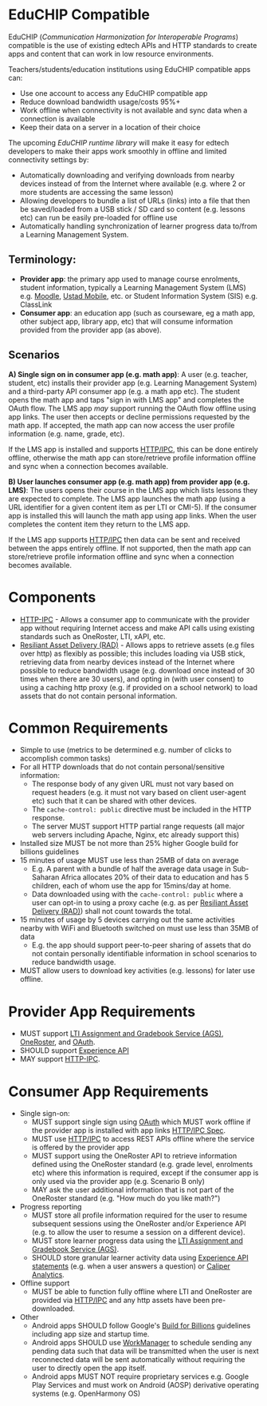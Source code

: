 # EduCHIP Compatible

EduCHIP (_Communication Harmonization for Interoperable Programs_) compatible is the use of existing edtech APIs and HTTP standards to create apps and content that can work in low resource environments.

Teachers/students/education institutions using EduCHIP compatible apps can:
* Use one account to access any EduCHIP compatible app
* Reduce download bandwidth usage/costs 95%+
* Work offline when connectivity is not available and sync data when a connection is available
* Keep their data on a server in a location of their choice

The upcoming _EduCHIP runtime library_ will make it easy for edtech developers to make their apps work smoothly in offline and limited connectivity settings by:
* Automatically downloading and verifying downloads from nearby devices instead of from the Internet where available (e.g. where 2 or more students are accessing the same lesson)
* Allowing developers to bundle a list of URLs (links) into a file that then be saved/loaded from a USB stick / SD card so content (e.g. lessons etc) can run be easily pre-loaded for offline use
* Automatically handling synchronization of learner progress data to/from a Learning Management System. 

## Terminology:

* **Provider app**: the primary app used to manage course enrolments, student information, typically a Learning Management System (LMS) e.g. [Moodle](https://moodle.org), [Ustad Mobile](https://www.ustadmobile.com), etc. or Student Information System (SIS) e.g. ClassLink
* **Consumer app**: an education app (such as courseware, eg a math app, other subject app, library app, etc) that will consume information provided from the provider app (as above).

## Scenarios

**A) Single sign on in consumer app (e.g. math app)**: A user (e.g. teacher, student, etc) installs their provider app (e.g. Learning Management System) and a third-party API consumer app (e.g. a math app etc). The student opens the math app and taps "sign in with LMS app" and completes the OAuth flow. The LMS app _may_ support running the OAuth flow offline using app links. The user then accepts or decline permissions requested by the math app. If accepted, the math app can now access the user profile information (e.g. name, grade, etc). 

If the LMS app is installed and supports [HTTP/IPC](https://github.com/UstadMobile/HTTP-IPC-Spec), this can be done entirely offline, otherwise the math app can store/retrieve profile information offline and sync when a connection becomes available.

**B) User launches consumer app (e.g. math app) from provider app (e.g. LMS)**: The users opens their course in the LMS app which lists lessons they are expected to complete. The LMS app launches the math app (using a URL identifier for a given  content item as per LTI or CMI-5). If the consumer app is installed this will launch the math app using app links. When the user completes the content item they return to the LMS app. 

If the LMS app supports [HTTP/IPC](https://github.com/UstadMobile/HTTP-IPC-Spec) then data can be sent and received between the apps entirely offline. If not supported, then the math app can store/retrieve profile information offline and sync when a connection becomes available.

# Components

* [HTTP-IPC](https://github.com/UstadMobile/HTTP-IPC-Spec) - Allows a consumer app to communicate with the provider app without requiring Internet access and make API calls using existing standards such as OneRoster, LTI, xAPI, etc.
* [Resiliant Asset Delivery (RAD)](RAD.md) - Allows apps to retrieve assets (e.g files over http) as flexibly as possible; this includes loading via USB stick, retrieving data from nearby devices instead of the Internet where possible to reduce bandwidth usage (e.g. download once instead of 30 times when there are 30 users), and opting in (with user consent) to using a caching http proxy (e.g. if provided on a school network) to load assets that do not contain personal information.

# Common Requirements

* Simple to use (metrics to be determined e.g. number of clicks to accomplish common tasks)
* For all HTTP downloads that do not contain personal/sensitive information:
  * The response body of any given URL must not vary based on request headers (e.g. it must not vary based on client user-agent etc) such that it can be shared with other devices.
  * The ```cache-control: public``` directive must be included in the HTTP response.
  * The server MUST support HTTP partial range requests (all major web servers including Apache, Nginx, etc already support this)
* Installed size MUST be not more than 25% higher Google build for billions guidelines
* 15 minutes of usage MUST use less than 25MB of data on average
  * E.g. A parent with a bundle of half the average data usage in Sub-Saharan Africa allocates 20% of their data to education and has 5 children, each of whom use the app for 15mins/day at home.
  * Data downloaded using with the ```cache-control: public``` where a user can opt-in to using a proxy cache  (e.g. as per [Resiliant Asset Delivery (RAD)](RAD.md)) shall not count towards the total.
* 15 minutes of usage by 5 devices carrying out the same activities nearby with WiFi and Bluetooth switched on must use less than 35MB of data
  * E.g. the app should support peer-to-peer sharing of assets that do not contain personally identifiable information in school scenarios to reduce bandwidth usage. 
* MUST allow users to download key activities (e.g. lessons) for later use offline.


# Provider App Requirements

* MUST support [LTI Assignment and Gradebook Service (AGS)](https://www.imsglobal.org/spec/lti-ags/v2p0), [OneRoster](https://www.1edtech.org/standards/oneroster), and [OAuth](https://oauth.net/2/).
* SHOULD support [Experience API](https://xapi.com)
* MAY support [HTTP-IPC](https://github.com/UstadMobile/HTTP-IPC-Spec).

# Consumer App Requirements

* Single sign-on:
  * MUST support single sign using [OAuth](https://oauth.net/2/) which MUST work offline if the provider app is installed with app links [HTTP/IPC Spec](https://github.com/UstadMobile/HTTP-IPC-Spec?tab=readme-ov-file#offline-oauth-flow).
  * MUST use [HTTP/IPC](https://github.com/UstadMobile/HTTP-IPC-Spec?tab=readme-ov-file#offline-oauth-flow) to access REST APIs offline where the service is offered by the provider app
  * MUST support using the OneRoster API to retrieve information defined using the OneRoster standard (e.g. grade level, enrolments etc) where this information is required, except if the consumer app is only used via the provider app (e.g. Scenario B only)
  * MAY ask the user additional information that is not part of the OneRoster standard (e.g. "How much do you like math?")  
* Progress reporting
  * MUST store all profile information required for the user to resume subsequent sessions using the OneRoster and/or Experience API (e.g. to allow the user to resume a session on a different device).
  * MUST store learner progress data using the [LTI Assignment and Gradebook Service (AGS)](https://www.imsglobal.org/spec/lti-ags/v2p0).
  * SHOULD store granular learner activity data using [Experience API statements](https://www.xapi.com/) (e.g. when a user answers a question) or [Caliper Analytics](https://www.1edtech.org/standards/caliper).
* Offline support
  * MUST be able to function fully offline where LTI and OneRoster are provided via [HTTP/IPC](https://github.com/UstadMobile/HTTP-IPC-Spec) and any http assets have been pre-downloaded.
* Other
  * Android apps SHOULD follow Google's [Build for Billions](https://developer.android.com/docs/quality-guidelines/build-for-billions) guidelines including app size and startup time.
  * Android apps SHOULD use [WorkManager](https://developer.android.com/topic/libraries/architecture/workmanager) to schedule sending any pending data such that data will be transmitted when the user is next reconnected data will be sent automatically without requiring the user to directly open the app itself.
  * Android apps MUST NOT require proprietary services e.g. Google Play Services and must work on Android (AOSP) derivative operating systems (e.g. OpenHarmony OS)






